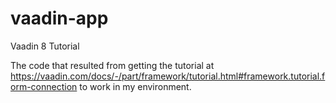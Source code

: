 # vaadin-app
Vaadin 8 Tutorial

The code that resulted from getting the tutorial at https://vaadin.com/docs/-/part/framework/tutorial.html#framework.tutorial.form-connection to work in my environment.
